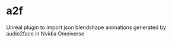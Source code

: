 # a2f
Unreal plugin to import json blendshape animations generated by audio2face in Nvidia Omniverse 

